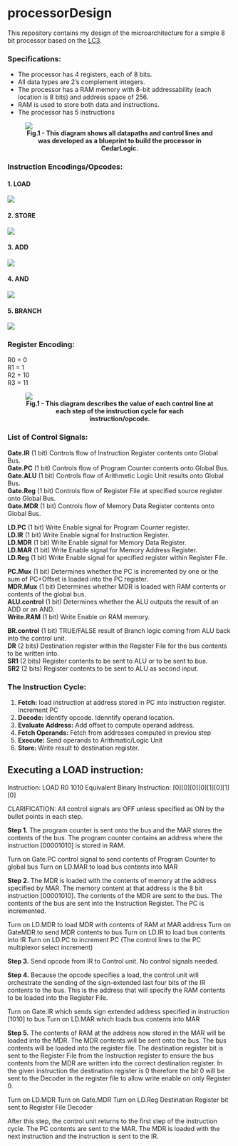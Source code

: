 # processorDesign

This repository contains my design of the microarchitecture for a simple 8 bit processor based on the [LC3][link1].

### Specifications:
* The processor has 4 registers, each of 8 bits.
* All data types are 2’s complement integers.
* The processor has a RAM memory with 8-bit addressability (each location is 8 bits)
and address space of 256.
* RAM is used to store both data and instructions.
* The processor has 5 instructions

<figure>
<img src="images/blockDiagram.jpeg">
<figcaption align = "center"><b>Fig.1 - This diagram shows all datapaths and control lines and was developed as a blueprint to build the processor in CedarLogic.</b></figcaption>
</figure>


### Instruction Encodings/Opcodes:
#### 1. LOAD
<img src="images/load.jpeg">


#### 2. STORE
<img src="images/store.jpeg">

#### 3. ADD
<img src="images/add.jpeg">

#### 4. AND
<img src="images/and.jpeg">

#### 5. BRANCH
<img src="images/branch.jpeg">

### Register Encoding: 
R0 = 0 <br />
R1 = 1 <br />
R2 = 10 <br />
R3 = 11 <br />


<figure>
<img src="images/finiteStateDiagram.jpeg">
<figcaption align = "center"><b>Fig.1 - This diagram describes the value of each control line at each step of the instruction cycle for each instruction/opcode.</b></figcaption>
</figure>



### List of Control Signals:
**Gate.IR** (1 bit) Controls flow of Instruction Register contents onto Global Bus.<br />
**Gate.PC** (1 bit) Controls flow of Program Counter contents onto Global Bus.<br />
**Gate.ALU** (1 bit) Controls flow of Arithmetic Logic Unit results onto Global Bus.<br />
**Gate.Reg** (1 bit) Controls flow of Register File at specified source register onto Global Bus.<br />
**Gate.MDR** (1 bit) Controls flow of Memory Data Register contents onto Global Bus.<br />

**LD.PC** (1 bit) Write Enable signal for Program Counter register. <br />
**LD.IR** (1 bit) Write Enable signal for Instruction Register. <br />
**LD.MDR** (1 bit) Write Enable signal for Memory Data Register.<br />
**LD.MAR** (1 bit) Write Enable signal for Memory Address Register.<br />
**LD.Reg** (1 bit) Write Enable signal for specified register within Register File. <br />

**PC.Mux** (1 bit) Determines whether the PC is incremented by one or the sum of PC+Offset is loaded into the PC register.<br />
**MDR.Mux** (1 bit) Determines whether MDR is loaded with RAM contents or contents of the global bus.<br />
**ALU.control** (1 bit) Determines whether the ALU outputs the result of an ADD or an AND.<br />
**Write.RAM** (1 bit) Write Enable on RAM memory. <br />

**BR.control** (1 bit) TRUE/FALSE result of Branch logic coming from ALU back into the control unit.<br />
**DR** (2 bits) Destination register within the Register File for the bus contents to be written into.<br />
**SR1** (2 bits) Register contents to be sent to ALU or to be sent to bus.<br />
**SR2** (2 bits) Register contents to be sent to ALU as second input.<br />

### The Instruction Cycle:
1. **Fetch:** load instruction at address stored in PC into instruction register. Increment PC 
2. **Decode:** Identify opcode. Idenntify operand location.
3. **Evaluate Address:** Add offset to compute operand address.
4. **Fetch Operands:** Fetch from addresses computed in previou step
5. **Execute:** Send operands to Arithmatic/Logic Unit
6. **Store:** Write result to destination register. 

## Executing a LOAD instruction:
Instruction: LOAD R0 1010
Equivalent Binary Instruction: [0][0][0][0][1][0][1][0]

CLARIFICATION: All control signals are OFF unless specified as ON by the bullet points in each step.

**Step 1.** 
The program counter is sent onto the bus and the MAR stores the contents of the bus. The program counter contains an address where the instruction [00001010] is stored in RAM.

Turn on Gate.PC control signal to send contents of Program Counter to global bus
Turn on LD.MAR to load bus contents into MAR

**Step 2.** 
The MDR is loaded with the contents of memory at the address specified by MAR. The memory content at that address is the 8 bit instruction [00001010]. The contents of the MDR are sent to the bus. The contents of the bus are sent into the Instruction Register. The PC is incremented.

Turn on LD.MDR to load MDR with contents of RAM at MAR address
Turn on GateMDR to send MDR contents to bus 
Turn on LD.IR to load bus contents into IR
Turn on LD.PC to increment PC (The control lines to the PC multiplexor select increment)

**Step 3.** 
Send opcode from IR to Control unit. No control signals needed.

**Step 4.**
Because the opcode specifies a load, the control unit will orchestrate the sending of the sign-extended last four bits of the IR contents to the bus. This is the address that will specify the RAM contents to be loaded into the Register File.

Turn on Gate.IR which sends sign extended address specified in instruction [1010] to bus
Turn on LD.MAR which loads bus contents into MAR

**Step 5.** 
The contents of RAM at the address now stored in the MAR will be loaded into the MDR. The MDR contents will be sent onto the bus. The bus contents will be loaded into the register file. The destination register bit is sent to the Register File from the Instruction register to ensure the bus contents from the MDR are written into the correct destination register. In the given instruction the destination register is 0 therefore the bit 0 will be sent to the Decoder in the register file to allow write enable on only Register 0. 

Turn on LD.MDR
Turn on Gate.MDR
Turn on LD.Reg
Destination Register bit sent to Register File Decoder

After this step, the control unit returns to the first step of the instruction cycle. The PC contents are sent to the MAR. The MDR is loaded with the next instruction and the instruction is sent to the IR. 


[link1]: https://github.com/chiragsakhuja/lc3tools
